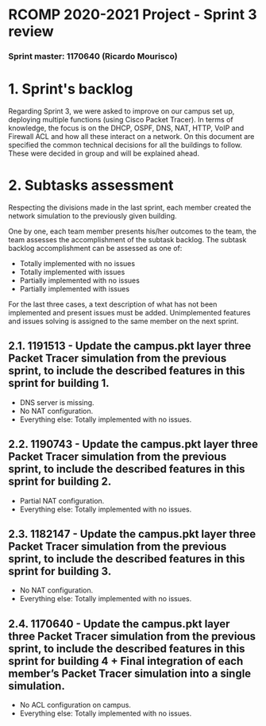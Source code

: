 RCOMP 2020-2021 Project - Sprint 3 review
=========================================
### Sprint master: 1170640 (Ricardo Mourisco) ###

# 1. Sprint's backlog #
Regarding Sprint 3, we were asked to improve on our campus set up, deploying multiple functions (using Cisco Packet Tracer).
In terms of knowledge, the focus is on the DHCP, OSPF, DNS, NAT, HTTP, VoIP and Firewall ACL and how all these interact on a network.
On this document are specified the common technical decisions for all the buildings to follow. These were decided in group and will be explained ahead.

# 2. Subtasks assessment #
Respecting the divisions made in the last sprint, each member created the network simulation to the previously given building.

One by one, each team member presents his/her outcomes to the team, the team assesses the accomplishment of the subtask backlog.
The subtask backlog accomplishment can be assessed as one of:

* Totally implemented with no issues
* Totally implemented with issues
* Partially implemented with no issues
* Partially implemented with issues

For the last three cases, a text description of what has not been implemented and present issues must be added.
Unimplemented features and issues solving is assigned to the same member on the next sprint.

## 2.1. 1191513 - Update the campus.pkt layer three Packet Tracer simulation from the previous sprint, to include the described features in this sprint for building 1. #
* DNS server is missing.
* No NAT configuration.
* Everything else: Totally implemented with no issues.
## 2.2. 1190743 - Update the campus.pkt layer three Packet Tracer simulation from the previous sprint, to include the described features in this sprint for building 2. #
* Partial NAT configuration.
* Everything else: Totally implemented with no issues.
## 2.3. 1182147 - Update the campus.pkt layer three Packet Tracer simulation from the previous sprint, to include the described features in this sprint for building 3. #
* No NAT configuration.
* Everything else: Totally implemented with no issues.
## 2.4. 1170640 - Update the campus.pkt layer three Packet Tracer simulation from the previous sprint, to include the described features in this sprint for building 4 + Final integration of each member’s Packet Tracer simulation into a single simulation. #
* No ACL configuration on campus.
* Everything else: Totally implemented with no issues.
